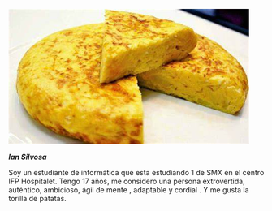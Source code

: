![Image](hola.jpg)

**_Ian Silvosa_**

Soy un estudiante de informática que esta estudiando 1 de SMX en el centro IFP Hospitalet. Tengo 17 años, me considero una persona extrovertida, auténtico, ambicioso, ágil de mente , adaptable y cordial .  Y me gusta la torilla de patatas.
